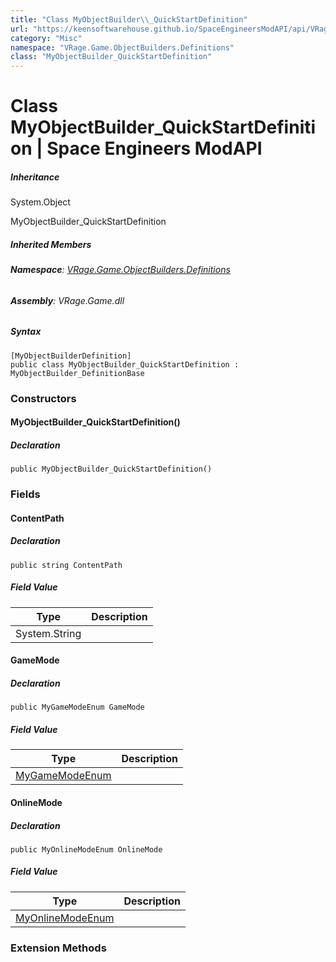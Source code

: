 ```yaml
---
title: "Class MyObjectBuilder\\_QuickStartDefinition"
url: "https://keensoftwarehouse.github.io/SpaceEngineersModAPI/api/VRage.Game.ObjectBuilders.Definitions.MyObjectBuilder_QuickStartDefinition.html"
category: "Misc"
namespace: "VRage.Game.ObjectBuilders.Definitions"
class: "MyObjectBuilder_QuickStartDefinition"
---
```


# Class MyObjectBuilder\_QuickStartDefinition | Space Engineers ModAPI

##### Inheritance

System.Object

MyObjectBuilder\_QuickStartDefinition

##### Inherited Members

###### **Namespace**: [VRage.Game.ObjectBuilders.Definitions](https://keensoftwarehouse.github.io/SpaceEngineersModAPI/api/VRage.Game.ObjectBuilders.Definitions.html)

###### **Assembly**: VRage.Game.dll

##### Syntax

```
[MyObjectBuilderDefinition]
public class MyObjectBuilder_QuickStartDefinition : MyObjectBuilder_DefinitionBase
```

### Constructors

#### MyObjectBuilder\_QuickStartDefinition()

##### Declaration

```
public MyObjectBuilder_QuickStartDefinition()
```

### Fields

#### ContentPath

##### Declaration

```
public string ContentPath
```

##### Field Value

| Type | Description |
| --- | --- |
| System.String |     |

#### GameMode

##### Declaration

```
public MyGameModeEnum GameMode
```

##### Field Value

| Type | Description |
| --- | --- |
| [MyGameModeEnum](https://keensoftwarehouse.github.io/SpaceEngineersModAPI/api/VRage.Library.Utils.MyGameModeEnum.html) |     |

#### OnlineMode

##### Declaration

```
public MyOnlineModeEnum OnlineMode
```

##### Field Value

| Type | Description |
| --- | --- |
| [MyOnlineModeEnum](https://keensoftwarehouse.github.io/SpaceEngineersModAPI/api/VRage.Game.MyOnlineModeEnum.html) |     |

### Extension Methods